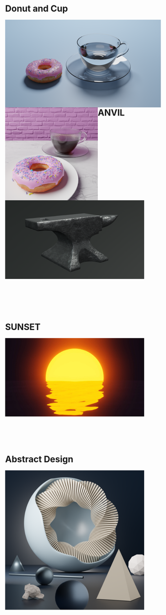 # Donut and Cup
<img align="right" width="520em" src="https://github.com/smrnjeet222/BLENDER/blob/master/Donut/cup_Donut.png">

<img align="left" width="300em" src="https://github.com/smrnjeet222/BLENDER/blob/master/Donut/Donut_Coffee.png">

<br><br><br><br><br>

# ANVIL

<img align="center" width="450em" src="https://github.com/smrnjeet222/BLENDER/blob/master/Anvil/Anvil_render.png">

<br><br><br><br><br>

# SUNSET

<img align="center" width="450em" src="https://github.com/smrnjeet222/BLENDER/blob/master/Sunset/Still.jpg">

<br><br><br><br>

# Abstract Design

<img align="center" width="450em" src="https://github.com/smrnjeet222/BLENDER/blob/master/Abstract_Design/Abstract.png">

<br><br><br><br><br>
